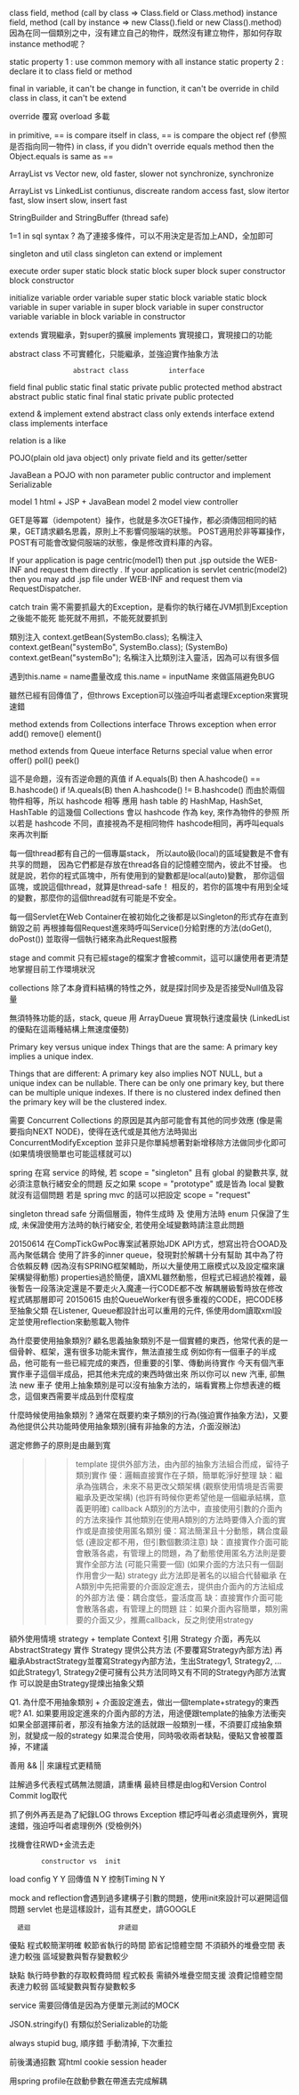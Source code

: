 class field, method (call by class => Class.field or Class.method)
instance field, method (call by instance => new Class().field or new Class().method)
因為在同一個類別之中，沒有建立自己的物件，既然沒有建立物件，那如何存取instance method呢？

static property 1 : use common memory with all instance
static property 2 : declare it to class field or method

final
in variable, it can't be change
in function, it can't be override in child class
in class, it can't be extend

override 覆寫
overload 多載

in primitive, == is compare itself
in class, == is compare the object ref (參照是否指向同一物件)
in class, if you didn't override equals method then the Object.equals is same as ==

ArrayList vs Vector
new, old
faster, slower
not synchronize, synchronize

ArrayList vs LinkedList
contiunus, discreate
random access fast, slow
itertor fast, slow
insert slow, insert fast

StringBuilder and StringBuffer (thread safe)

1=1 in sql syntax ?
為了連接多條件，可以不用決定是否加上AND，全加即可

singleton and util class
singleton can extend or implement

execute order
super static block
static block
super block
super constructor
block
constructor

initialize variable order
variable super static block
variable static block
variable in super
variable in super block
variable in super constructor
variable
variable in block
variable in constructor

extends 實現繼承，對super的擴展
implements 實現接口，實現接口的功能

abstract class 不可實體化，只能繼承，並強迫實作抽象方法

                    abstract class			interface
field 				final					public static final
		            static
		            private
		            public
		            protected
method				abstract				abstract public static final
		            final
		            static
		            private
		            public
		            protected

extend & implement  extend abstract class	only extends interface
                    extend class
                    implements interface

relation            is a					like

POJO(plain old java object)
only private field and its getter/setter

JavaBean
a POJO with non parameter public contructor and implement Serializable

model 1 html + JSP + JavaBean
model 2 model view controller

GET是等冪（idempotent）操作，也就是多次GET操作，都必須傳回相同的結果，GET請求顧名思義，原則上不影響伺服端的狀態。
POST適用於非等冪操作，POST有可能會改變伺服端的狀態，像是修改資料庫的內容。

If your application is page centric(model1) then put .jsp outside the WEB-INF and request them directly .
If your application is servlet centric(model2) then you may add .jsp file under WEB-INF and request them via RequestDispatcher.

catch train 需不需要抓最大的Exception，是看你的執行緒在JVM抓到Exception之後能不能死
能死就不用抓，不能死就要抓到

類別注入 context.getBean(SystemBo.class);
名稱注入 context.getBean("systemBo", SystemBo.class);
         (SystemBo) context.getBean("systemBo");
名稱注入比類別注入靈活，因為可以有很多個

遇到this.name = name盡量改成 this.name = inputName 來做區隔避免BUG

雖然已經有回傳值了，但throws Exception可以強迫呼叫者處理Exception來實現速錯

method extends from Collections interface
Throws exception when error
add()
remove()
element()

method extends from Queue interface
Returns special value when error
offer()
poll()
peek()

這不是命題，沒有否逆命題的真值
if A.equals(B) then A.hashcode() == B.hashcode()
if !A.queals(B) then A.hashcode() != B.hashcode()
而由於兩個物件相等，所以 hashcode 相等
應用 hash table 的 HashMap, HashSet, HashTable 的這幾個 Collections
會以 hashcode 作為 key, 來作為物件的參照
所以若是 hashcode 不同，直接視為不是相同物件
hashcode相同，再呼叫equals來再次判斷

每一個thread都有自己的一個專屬stack，
所以auto級(local)的區域變數是不會有共享的問題，
因為它們都是存放在thread各自的記憶體空間內，彼此不甘擾。
也就是說，若你的程式區塊中，所有使用到的變數都是local(auto)變數，
那你這個區塊，或說這個thread，就算是thread-safe！
相反的，若你的區塊中有用到全域的變數，那麼你的這個thread就有可能是不安全。

每一個Servlet在Web Container在被初始化之後都是以Singleton的形式存在直到銷毀之前
再根據每個Request進來時呼叫Service()分給對應的方法(doGet(), doPost())
並取得一個執行緒來為此Request服務

stage and commit
只有已經stage的檔案才會被commit，這可以讓使用者更清楚地掌握目前工作環境狀況

collections 除了本身資料結構的特性之外，就是探討同步及是否接受Null值及容量

無須特殊功能的話，stack, queue 用 ArrayDueue 實現執行速度最快 (LinkedList的優點在這兩種結構上無速度優勢)

Primary key versus unique index
Things that are the same:
    A primary key implies a unique index.

Things that are different:
    A primary key also implies NOT NULL, but a unique index can be nullable.
    There can be only one primary key, but there can be multiple unique indexes.
    If there is no clustered index defined then the primary key will be the clustered index.

需要 Concurrent Collections 的原因是其內部可能會有其他的同步效應 (像是需要指向NEXT NODE)，使得在迭代或是其他方法時拋出ConcurrentModifyException
並非只是你單純想著對新增移除方法做同步化即可 (如果情境很簡單也可能這樣就可以)

spring 在寫 service 的時候, 若 scope = "singleton" 且有 global 的變數共享, 就必須注意執行緒安全的問題
反之如果 scope = "prototype" 或是皆為 local 變數就沒有這個問題
若是 spring mvc 的話可以把設定 scope = "request"

singleton thread safe 分兩個層面，物件生成時 及 使用方法時
enum 只保證了生成, 未保證使用方法時的執行緒安全, 若使用全域變數時請注意此問題

20150614
在CompTickGwPoc專案試著原始JDK API方式，想寫出符合OOAD及高內聚低耦合
使用了許多的inner queue，發現對於解耦十分有幫助
其中為了符合依賴反轉 (因為沒有SPRING框架輔助，所以大量使用工廠模式以及設定檔來讓架構變得動態)
properties過於簡便，讀XML雖然動態，但程式已經過於複雜，最後暫告一段落決定還是不要走火入魔連一行CODE都不改
解耦層級暫時放在修改程式碼那層即可
20150615
由於QueueWorker有很多重複的CODE，把CODE移至抽象父類
在Listener, Queue都設計出可以重用的元件, 係使用dom讀取xml設定並使用reflection來動態載入物件

為什麼要使用抽象類別?
顧名思義抽象類別不是一個實體的東西，他常代表的是一個骨幹、框架，還有很多功能未實作，無法直接生成
例如你有一個車子的半成品，他可能有一些已經完成的東西，但重要的引擎、傳動尚待實作
今天有個汽車實作車子這個半成品，把其他未完成的東西時做出來
所以你可以 new 汽車, 卻無法 new 車子
使用上抽象類別是可以沒有抽象方法的，端看實務上你想表達的概念，這個東西需要半成品到什麼程度

什麼時候使用抽象類別 ?
通常在既要約束子類別的行為(強迫實作抽象方法)，又要為他提供公共功能時使用抽象類別(擁有非抽象的方法，介面沒辦法)

選定修飾子的原則是由嚴到寬

>>> template
提供外部方法，由內部的抽象方法組合而成，留待子類別實作
優：邏輯直接實作在子類，簡單乾淨好整理
缺：繼承為強耦合，未來不易更改父類架構 (觀察使用情境是否需要繼承及更改架構)
	(也許有時候你更希望他是一個繼承結構，意義更明確)
>>> callback
A類別的方法中，直接使用引數的介面內的方法來操作
其他類別在使用A類別的方法時要傳入介面的實作或是直接使用匿名類別
優：寫法簡潔且十分動態，耦合度最低 (連設定都不用，但引數個數須注意)
缺：直接實作介面可能會散落各處，有管理上的問題，為了動態使用匿名方法則是要實作全部方法 (可能只需要一個)
	(如果介面的方法只有一個副作用會少一點)
>>> strategy
此方法即是著名的以組合代替繼承
在A類別中先把需要的介面設定進去，提供由介面內的方法組成的外部方法
優：耦合度低，靈活度高
缺：直接實作介面可能會散落各處，有管理上的問題
註：如果介面內容簡單，類別需要的介面又少，推薦callback，反之則使用strategy

額外使用情境 strategy + template
Context 引用 Strategy 介面，再先以 AbstractStrategy 實作 Strategy 提供公共方法 (不要覆寫Strategy內部方法)
再繼承AbstractStrategy並覆寫Strategy內部方法，生出Strategy1, Strategy2, ...
如此Strategy1, Strategy2便可擁有公共方法同時又有不同的Strategy內部方法實作
可以說是由Strategy提煉出抽象父類

Q1. 為什麼不用抽象類別 + 介面設定進去，做出一個template+strategy的東西呢?
A1.	如果要用設定進來的介面內部的方法，用途便跟template的抽象方法衝突
	如果全部選擇前者，那沒有抽象方法的話就跟一般類別一樣，不須要訂成抽象類別，就變成一般的strategy
	如果混合使用，同時吸收兩者缺點，優點又會被覆蓋掉，不建議

善用 && || 來讓程式更精簡

註解過多代表程式碼無法閱讀，請重構
最終目標是由log和Version Control Commit log取代

抓了例外再丟是為了紀錄LOG
throws Exception 標記呼叫者必須處理例外，實現速錯，強迫呼叫者處理例外 (受檢例外)

找機會往RWD+金流去走

			constructor	vs	init
load config Y				Y
回傳值		N				Y
控制Timing	N				Y

mock and reflection會遇到過多建構子引數的問題，使用init來設計可以避開這個問題
servlet 也是這樣設計，這有其歷史，請GOOGLE

      遞迴                      非遞迴
優點  程式較簡潔明確            較節省執行的時間
      節省記憶體空間            不須額外的堆疊空間
	  表達力較強
	  區域變數與暫存變數較少

缺點  執行時參數的存取較費時間  程式較長
      需額外堆疊空間支援        浪費記憶體空間
	                            表達力較弱
	                            區域變數與暫存變數較多

service 需要回傳值是因為方便單元測試的MOCK

JSON.stringify() 有類似於Serializable的功能

always stupid bug, 順序錯
手動清掉, 下次重拉

前後溝通招數
寫html
cookie
session
header

用spring profile在啟動參數在帶進去完成解耦